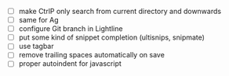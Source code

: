 - [ ] make CtrlP only search from current directory and downwards
- [ ] same for Ag
- [ ] configure Git branch in Lightline
- [ ] put some kind of snippet completion (ultisnips, snipmate)
- [ ] use tagbar
- [ ] remove trailing spaces automatically on save
- [ ] proper autoindent for javascript
